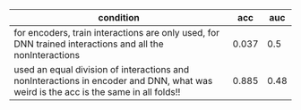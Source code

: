 | condition | acc | auc |
|-----------|-----|-----|
|for encoders, train interactions are only used, for DNN trained interactions and all the nonInteractions   | 0.037 | 0.5 |
| used an equal division of interactions and nonInteractions in encoder and DNN, what was weird is the acc is the same in all folds!!| 0.885 | 0.48 |